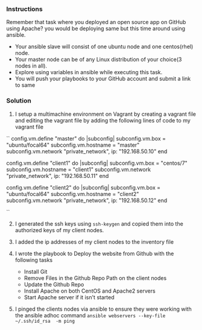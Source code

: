### **Instructions**

Remember that task where you deployed an open source app on GitHub using Apache?
you would be deploying same but this time around using ansible.

- Your ansible slave will consist of one ubuntu node and one centos(rhel) node.
- Your master node can be of any Linux distribution of your choice(3 nodes in all).
- Explore using variables in ansible while executing this task.
- You will push your playbooks to your GitHub account and submit a link to same


### **Solution**

1. I setup a multimachine environment on Vagrant by creating a vagrant file and
editing the vagrant file by adding the following lines of code to my vagrant file

``
  config.vm.define "master" do |subconfig|
    subconfig.vm.box = "ubuntu/focal64"
    subconfig.vm.hostname = "master"
    subconfig.vm.network "private_network", ip: "192.168.50.10"
  end

  config.vm.define "client1" do |subconfig|
    subconfig.vm.box = "centos/7"
    subconfig.vm.hostname = "client1"
    subconfig.vm.network "private_network", ip: "192.168.50.11"
  end

  config.vm.define "client2" do |subconfig|
    subconfig.vm.box = "ubuntu/focal64"
    subconfig.vm.hostname = "client2"
    subconfig.vm.network "private_network", ip: "192.168.50.12"
  end

``

2. I generated the ssh keys using ``ssh-keygen`` and copied them into the authorized keys
of my client nodes.

3. I added the ip addresses of my client nodes to the inventory file

4. I wrote the playbook to Deploy the website from Github with the following tasks

    - Install Git
    - Remove Files in the Github Repo Path on the client nodes
    - Update the Github Repo
    - Install Apache on both CentOS and Apache2 servers
    - Start Apache server if it isn't started

5. I pinged the clients nodes via ansible to ensure they were working
with the ansible adhoc command ``ansible webservers --key-file ~/.ssh/id_rsa  -m ping``

